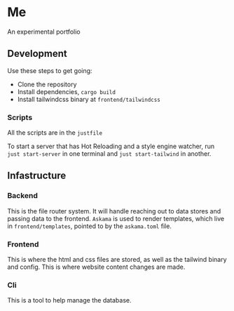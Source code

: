 # Me

An experimental portfolio

## Development

Use these steps to get going:

- Clone the repository
- Install dependencies, `cargo build`
- Install tailwindcss binary at `frontend/tailwindcss`

### Scripts

All the scripts are in the `justfile`

To start a server that has Hot Reloading and a style engine watcher, run `just start-server` in one terminal and `just start-tailwind` in another.

## Infastructure

### Backend

This is the file router system. It will handle reaching out to data stores and passing data to the frontend. `Askama` is used to render templates, which live in `frontend/templates`, pointed to by the `askama.toml` file.

### Frontend

This is where the html and css files are stored, as well as the tailwind binary and config. This is where website content changes are made.

### Cli

This is a tool to help manage the database. 